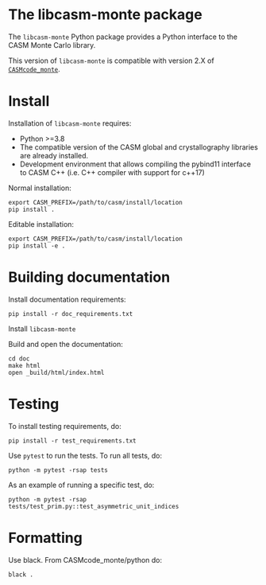 The libcasm-monte package
=========================

The `libcasm-monte` Python package provides a Python interface to the CASM Monte Carlo library.

This version of `libcasm-monte` is compatible with version 2.X of [`CASMcode_monte`](https://github.com/prisms-center/CASMcode_monte/).


Install
=======

Installation of `libcasm-monte` requires:
- Python >=3.8
- The compatible version of the CASM global and crystallography libraries are already installed.
- Development environment that allows compiling the pybind11 interface to CASM C++ (i.e. C++ compiler with support for c++17)

Normal installation:

    export CASM_PREFIX=/path/to/casm/install/location
    pip install .

Editable installation:

    export CASM_PREFIX=/path/to/casm/install/location
    pip install -e .


Building documentation
======================

Install documentation requirements:

    pip install -r doc_requirements.txt

Install `libcasm-monte`

Build and open the documentation:

    cd doc
    make html
    open _build/html/index.html


Testing
=======

To install testing requirements, do:

    pip install -r test_requirements.txt

Use `pytest` to run the tests. To run all tests, do:

    python -m pytest -rsap tests

As an example of running a specific test, do:

    python -m pytest -rsap tests/test_prim.py::test_asymmetric_unit_indices


Formatting
==========

Use black. From CASMcode_monte/python do:

    black .
